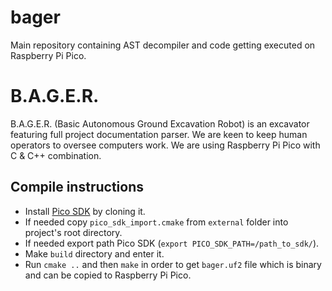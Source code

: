 # bager
Main repository containing AST decompiler and code getting executed on Raspberry Pi Pico.

# B.A.G.E.R.
B.A.G.E.R. (Basic Autonomous Ground Excavation Robot) is an excavator featuring full project documentation parser. We are keen to keep human operators to oversee computers work. We are using Raspberry Pi Pico with C & C++ combination.

## Compile instructions
- Install [Pico SDK](https://github.com/raspberrypi/pico-sdk) by cloning it.
- If needed copy `pico_sdk_import.cmake` from `external` folder into project's root directory.
- If needed export path Pico SDK (`export PICO_SDK_PATH=/path_to_sdk/`).
- Make `build` directory and enter it.
- Run `cmake ..` and then `make` in order to get `bager.uf2` file which is binary and can be copied to Raspberry Pi Pico.
